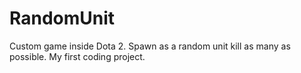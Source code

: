 RandomUnit
==========

Custom game inside Dota 2. Spawn as a random unit kill as many as possible. My first coding project.
